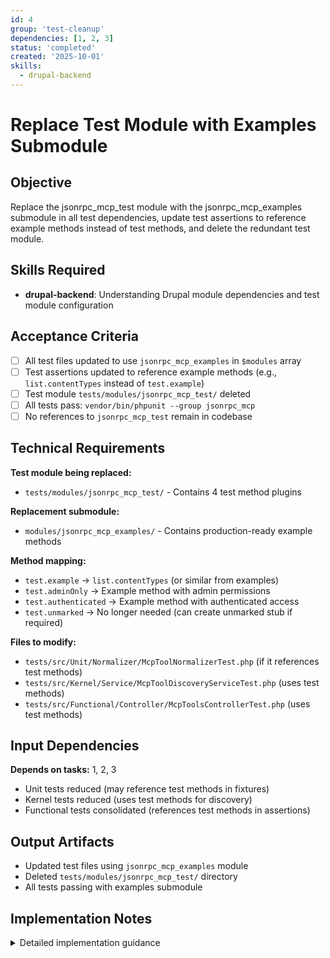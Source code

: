 ```yaml
---
id: 4
group: 'test-cleanup'
dependencies: [1, 2, 3]
status: 'completed'
created: '2025-10-01'
skills:
  - drupal-backend
---
```


# Replace Test Module with Examples Submodule

## Objective

Replace the jsonrpc_mcp_test module with the jsonrpc_mcp_examples submodule in all test dependencies, update test assertions to reference example methods instead of test methods, and delete the redundant test module.

## Skills Required

- **drupal-backend**: Understanding Drupal module dependencies and test module configuration

## Acceptance Criteria

- [ ] All test files updated to use `jsonrpc_mcp_examples` in `$modules` array
- [ ] Test assertions updated to reference example methods (e.g., `list.contentTypes` instead of `test.example`)
- [ ] Test module `tests/modules/jsonrpc_mcp_test/` deleted
- [ ] All tests pass: `vendor/bin/phpunit --group jsonrpc_mcp`
- [ ] No references to `jsonrpc_mcp_test` remain in codebase

## Technical Requirements

**Test module being replaced:**

- `tests/modules/jsonrpc_mcp_test/` - Contains 4 test method plugins

**Replacement submodule:**

- `modules/jsonrpc_mcp_examples/` - Contains production-ready example methods

**Method mapping:**

- `test.example` → `list.contentTypes` (or similar from examples)
- `test.adminOnly` → Example method with admin permissions
- `test.authenticated` → Example method with authenticated access
- `test.unmarked` → No longer needed (can create unmarked stub if required)

**Files to modify:**

- `tests/src/Unit/Normalizer/McpToolNormalizerTest.php` (if it references test methods)
- `tests/src/Kernel/Service/McpToolDiscoveryServiceTest.php` (uses test methods)
- `tests/src/Functional/Controller/McpToolsControllerTest.php` (uses test methods)

## Input Dependencies

**Depends on tasks:** 1, 2, 3

- Unit tests reduced (may reference test methods in fixtures)
- Kernel tests reduced (uses test methods for discovery)
- Functional tests consolidated (references test methods in assertions)

## Output Artifacts

- Updated test files using `jsonrpc_mcp_examples` module
- Deleted `tests/modules/jsonrpc_mcp_test/` directory
- All tests passing with examples submodule

## Implementation Notes

<details>
<summary>Detailed implementation guidance</summary>

### Step 1: Identify Example Method Mapping

First, examine the example methods available:

```bash
ls -la modules/jsonrpc_mcp_examples/src/Plugin/jsonrpc/Method/
```

Expected methods:

- `ListContentTypes.php` - Lists Drupal content types
- `ListArticles.php` - Lists article nodes
- `ArticleToMarkdown.php` - Exports articles as markdown

Determine which example method to use for each test scenario:

- Need a method accessible to all → Use `list.contentTypes` (or check its permissions)
- Need a method requiring admin permissions → Check which example has admin permissions
- Need an unmarked method → May need to keep one test method or create a fixture class

### Step 2: Update Test Module Dependencies

In each test file, change:

```php
protected static $modules = [
  'system',
  'user',
  'jsonrpc',
  'jsonrpc_mcp',
  'jsonrpc_mcp_test', // REMOVE THIS
];
```

To:

```php
protected static $modules = [
  'system',
  'user',
  'jsonrpc',
  'jsonrpc_mcp',
  'jsonrpc_mcp_examples', // ADD THIS
  'node', // May be needed by examples
  'field', // May be needed by examples
];
```

**Files to update:**

- `tests/src/Kernel/Service/McpToolDiscoveryServiceTest.php`
- `tests/src/Functional/Controller/McpToolsControllerTest.php`

### Step 3: Update Test Assertions

Find all references to test methods and update:

**Kernel tests:**

```php
// OLD
$this->assertArrayHasKey('test.example', $tools);
$this->assertArrayHasKey('test.adminOnly', $tools);
$this->assertArrayNotHasKey('test.unmarked', $tools);

// NEW
$this->assertArrayHasKey('list.contentTypes', $tools);
$this->assertArrayHasKey('[admin-example-method]', $tools);
// May need to create unmarked fixture if no unmarked method exists
```

**Functional tests:**

```php
// OLD
if ($tool['name'] === 'test.example') { ... }
$this->assertContains('test.example', $tool_names);
$this->assertNotContains('test.adminOnly', $tool_names);

// NEW
if ($tool['name'] === 'list.contentTypes') { ... }
$this->assertContains('list.contentTypes', $tool_names);
$this->assertNotContains('[admin-method]', $tool_names);
```

### Step 4: Handle Edge Cases

**Unmarked method test:**
If tests require a method WITHOUT McpTool attribute (test.unmarked), you have two options:

1. Create a minimal fixture class in tests/src/Fixtures/ with JsonRpcMethod but no McpTool
2. Remove the test if it's no longer needed after test reduction

**Permission-based tests:**
Verify that jsonrpc_mcp_examples has methods with different permission levels:

- Public/authenticated access
- Admin-only access

If not, you may need to add McpTool attributes to existing example methods.

### Step 5: Delete Test Module

```bash
rm -rf tests/modules/jsonrpc_mcp_test/
```

Verify no references remain:

```bash
grep -r "jsonrpc_mcp_test" tests/
grep -r "test\.example" tests/
grep -r "test\.adminOnly" tests/
```

### Step 6: Run Tests

```bash
# Install examples submodule dependencies
vendor/bin/drush pm:enable jsonrpc_mcp_examples node field

# Run all tests
vendor/bin/phpunit --group jsonrpc_mcp

# Verify each suite
vendor/bin/phpunit --group jsonrpc_mcp --testsuite=unit
vendor/bin/phpunit --group jsonrpc_mcp --testsuite=kernel
vendor/bin/phpunit --group jsonrpc_mcp --testsuite=functional
```

### Execution Order

1. Check available example methods and their permissions
2. Plan method mapping (test.example → list.contentTypes, etc.)
3. Update module dependencies in test files
4. Update all test assertions referencing test methods
5. Handle unmarked method test (create fixture or remove)
6. Delete test module directory
7. Run tests and fix any failures
8. Verify no references to jsonrpc_mcp_test remain

</details>
